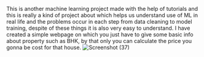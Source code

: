 This is another machine learning project made with the help of tutorials and this is really a kind of project about which helps us understand use of ML in real life and the problems occur in each step from data cleaning to model training, despite of these things it is also very easy to understand.
I have created a simple webpage on which you just have to give some basic info about property such as BHK, by that only you can calculate the price you gonna be cost for that house.
![Screenshot (37)](https://user-images.githubusercontent.com/74171135/149460127-75db90d6-5bb3-465c-acf5-ea145c1476b1.png)
